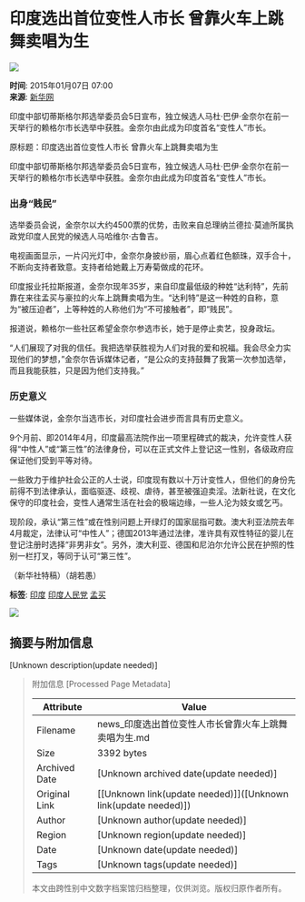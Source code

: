 # 印度选出首位变性人市长 曾靠火车上跳舞卖唱为生

![](https://dolphin.deliver.ifeng.com/c?z=ifeng&la=0&si=2&ci=23&cg=22&c=29&or=232&l=728&bg=728&b=726&u=https://y0.ifengimg.com/34c4a1d78882290c/2012/0528/1x1.gif)

**时间**: 2015年01月07日 07:00  
**来源**: [新华网](http://news.xinhuanet.com/world/2015-01/07/c_127363964.htm)  

印度中部切蒂斯格尔邦选举委员会5日宣布，独立候选人马杜·巴伊·金奈尔在前一天举行的赖格尔市长选举中获胜。金奈尔由此成为印度首名“变性人”市长。

原标题：印度选出首位变性人市长 曾靠火车上跳舞卖唱为生

印度中部切蒂斯格尔邦选举委员会5日宣布，独立候选人马杜·巴伊·金奈尔在前一天举行的赖格尔市长选举中获胜。金奈尔由此成为印度首名“变性人”市长。

### 出身“贱民”

选举委员会说，金奈尔以大约4500票的优势，击败来自总理纳兰德拉·莫迪所属执政党印度人民党的候选人马哈维尔·古鲁吉。

电视画面显示，一片闪光灯中，金奈尔身披纱丽，眉心点着红色额珠，双手合十，不断向支持者致意。支持者给她戴上万寿菊做成的花环。

印度报业托拉斯报道，金奈尔现年35岁，来自印度最低级的种姓“达利特”，先前靠在来往孟买与豪拉的火车上跳舞卖唱为生。“达利特”是这一种姓的自称，意为“被压迫者”，上等种姓的人称他们为“不可接触者”，即“贱民”。

报道说，赖格尔一些社区希望金奈尔参选市长，她于是停止卖艺，投身政坛。

“人们展现了对我的信任。我把选举获胜视为人们对我的爱和祝福。我会尽全力实现他们的梦想，”金奈尔告诉媒体记者，“是公众的支持鼓舞了我第一次参加选举，而且我能获胜，只是因为他们支持我。”

### 历史意义

一些媒体说，金奈尔当选市长，对印度社会进步而言具有历史意义。

9个月前、即2014年4月，印度最高法院作出一项里程碑式的裁决，允许变性人获得“中性人”或“第三性”的法律身份，可以在正式文件上登记这一性别，各级政府应保证他们受到平等对待。

一些致力于维护社会公正的人士说，印度现有数以十万计变性人，但他们的身份先前得不到法律承认，面临驱逐、歧视、虐待，甚至被强迫卖淫。法新社说，在文化保守的印度社会，变性人通常生活在社会的极端边缘，一些人沦为妓女或乞丐。

现阶段，承认“第三性”或在性别问题上开绿灯的国家屈指可数。澳大利亚法院去年4月裁定，法律认可“中性人”；德国2013年通过法律，准许具有双性特征的婴儿在登记注册时选择“非男非女”。另外，澳大利亚、德国和尼泊尔允许公民在护照的性别一栏打叉，等同于认可“第三性”。  

（新华社特稿）（胡若愚）  

**标签**: [印度](http://search.ifeng.com/sofeng/search.action?c=1&q=%E5%8D%B0%E5%BA%A6) [印度人民党](http://search.ifeng.com/sofeng/search.action?c=1&q=%E5%8D%B0%E5%BA%A6%E4%BA%BA%E6%B0%91%E5%85%9A) [孟买](http://search.ifeng.com/sofeng/search.action?c=1&q=%E5%AD%9F%E4%B9%B0)

![](http://h2.ifengimg.com/0f56ee67a4c375c2/2013/1106/indeccode.png)

## 摘要与附加信息

<!-- tcd_abstract -->
[Unknown description(update needed)]
<!-- tcd_abstract_end -->

> 附加信息 [Processed Page Metadata]
>
> | Attribute       | Value                                  |
> |-----------------|----------------------------------------|
> | Filename        | news_印度选出首位变性人市长曾靠火车上跳舞卖唱为生.md                             |
> | Size            | 3392 bytes                           |
> | Archived Date   | [Unknown archived date(update needed)]                             |
> | Original Link   | [[Unknown link(update needed)]]([Unknown link(update needed)])                       |
> | Author          | [Unknown author(update needed)]                               |
> | Region          | [Unknown region(update needed)]                               |
> | Date            | [Unknown date(update needed)]                                 |
> | Tags            | [Unknown tags(update needed)]                                 |
>
> 本文由跨性别中文数字档案馆归档整理，仅供浏览。版权归原作者所有。
>
